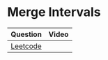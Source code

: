 Merge Intervals
===

|Question|Video|
|-|-|
|[Leetcode](https://leetcode.com/problems/merge-intervals/description/)||